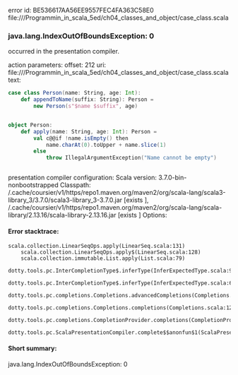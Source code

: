 error id: BE536617AA56EE9557FEC4FA363C58E0
file://<WORKSPACE>/Programmin_in_scala_5ed/ch04_classes_and_object/case_class.scala
### java.lang.IndexOutOfBoundsException: 0

occurred in the presentation compiler.



action parameters:
offset: 212
uri: file://<WORKSPACE>/Programmin_in_scala_5ed/ch04_classes_and_object/case_class.scala
text:
```scala
case class Person(name: String, age: Int):
    def appendToName(suffix: String): Person = 
        new Person(s"$name $suffix", age)


object Person:
    def apply(name: String, age: Int): Person = 
        val c@@if !name.isEmpty() then
            name.charAt(0).toUpper + name.slice(1)
        else
            throw IllegalArgumentException("Name cannot be empty")



```


presentation compiler configuration:
Scala version: 3.7.0-bin-nonbootstrapped
Classpath:
<HOME>/.cache/coursier/v1/https/repo1.maven.org/maven2/org/scala-lang/scala3-library_3/3.7.0/scala3-library_3-3.7.0.jar [exists ], <HOME>/.cache/coursier/v1/https/repo1.maven.org/maven2/org/scala-lang/scala-library/2.13.16/scala-library-2.13.16.jar [exists ]
Options:





#### Error stacktrace:

```
scala.collection.LinearSeqOps.apply(LinearSeq.scala:131)
	scala.collection.LinearSeqOps.apply$(LinearSeq.scala:128)
	scala.collection.immutable.List.apply(List.scala:79)
	dotty.tools.pc.InterCompletionType$.inferType(InferExpectedType.scala:98)
	dotty.tools.pc.InterCompletionType$.inferType(InferExpectedType.scala:66)
	dotty.tools.pc.completions.Completions.advancedCompletions(Completions.scala:523)
	dotty.tools.pc.completions.Completions.completions(Completions.scala:122)
	dotty.tools.pc.completions.CompletionProvider.completions(CompletionProvider.scala:139)
	dotty.tools.pc.ScalaPresentationCompiler.complete$$anonfun$1(ScalaPresentationCompiler.scala:191)
```
#### Short summary: 

java.lang.IndexOutOfBoundsException: 0